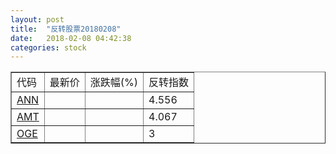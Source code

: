 ```yaml
---
layout: post
title:  "反转股票20180208"
date:   2018-02-08 04:42:38
categories: stock
---
```


<script type="text/javascript">
var stockList = []
stockList.push('gb_ann');
stockList.push('gb_amt');
stockList.push('gb_oge');
</script>

<table border="1">
 <tr>
 <td>代码</td>
  <td>最新价</td>
  <td>涨跌幅(%)</td>
 <td>反转指数</td>
</tr>
  <tr id="ann"><td><a href="http://stock.finance.sina.com.cn/usstock/quotes/ANN.html" target="_blank">ANN</a></td><td></td><td></td><td>4.556</td></tr>
  <tr id="amt"><td><a href="http://stock.finance.sina.com.cn/usstock/quotes/AMT.html" target="_blank">AMT</a></td><td></td><td></td><td>4.067</td></tr>
  <tr id="oge"><td><a href="http://stock.finance.sina.com.cn/usstock/quotes/OGE.html" target="_blank">OGE</a></td><td></td><td></td><td>3</td></tr>
</table>
